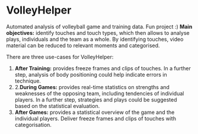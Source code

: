 # VolleyHelper
Automated analysis of volleyball game and training data. Fun project :)
**Main objectives:** identify touches and touch types, which then allows to analyse plays, individuals and the team as a whole. By identifying touches, video material can be reduced to relevant moments and categorised. 

There are three use-cases for VolleyHelper: 
1. **After Training:** provides freeze frames and clips of touches. In a further step, analysis of body positioning could help indicate errors in technique.
2. 2.**During Games:** provides real-time statistics on strengths and weaknesses of the opposing team, including tendencies of individual players. In a further step, strategies and plays could be suggested based on the statistical evaluation.
3. **After Games:** provides a statistical overview of the game and the individual players. Deliver freeze frames and clips of touches with categorisation. 
